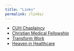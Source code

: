 ```yaml
---
title: "Links"
permalink: /links/
---
```


- [CUH Chaplaincy](https://www.cuh.nhs.uk/our-services/chaplaincy)  
- [Christian Medical Fellowship](https://www.cmf.org.uk)
- [Transform Work](https://www.transformwork.net/)
- [Heaven in Healthcare](https://www.heaveninhealthcare.com/)
